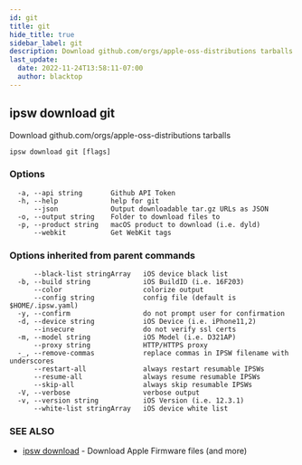 ```yaml
---
id: git
title: git
hide_title: true
sidebar_label: git
description: Download github.com/orgs/apple-oss-distributions tarballs
last_update:
  date: 2022-11-24T13:58:11-07:00
  author: blacktop
---
```

## ipsw download git

Download github.com/orgs/apple-oss-distributions tarballs

```
ipsw download git [flags]
```

### Options

```
  -a, --api string       Github API Token
  -h, --help             help for git
      --json             Output downloadable tar.gz URLs as JSON
  -o, --output string    Folder to download files to
  -p, --product string   macOS product to download (i.e. dyld)
      --webkit           Get WebKit tags
```

### Options inherited from parent commands

```
      --black-list stringArray   iOS device black list
  -b, --build string             iOS BuildID (i.e. 16F203)
      --color                    colorize output
      --config string            config file (default is $HOME/.ipsw.yaml)
  -y, --confirm                  do not prompt user for confirmation
  -d, --device string            iOS Device (i.e. iPhone11,2)
      --insecure                 do not verify ssl certs
  -m, --model string             iOS Model (i.e. D321AP)
      --proxy string             HTTP/HTTPS proxy
  -_, --remove-commas            replace commas in IPSW filename with underscores
      --restart-all              always restart resumable IPSWs
      --resume-all               always resume resumable IPSWs
      --skip-all                 always skip resumable IPSWs
  -V, --verbose                  verbose output
  -v, --version string           iOS Version (i.e. 12.3.1)
      --white-list stringArray   iOS device white list
```

### SEE ALSO

* [ipsw download](/docs/cli/ipsw/download)	 - Download Apple Firmware files (and more)

